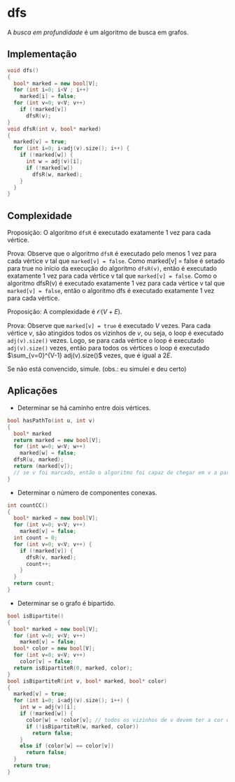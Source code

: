 # dfs

A *busca em profundidade* é um algoritmo de busca em grafos.

## Implementação

```cpp
void dfs()
{
  bool* marked = new bool[V];
  for (int i=0; i<V ; i++)
    marked[i] = false;  
  for (int v=0; v<V; v++)
    if (!marked[v])
      dfsR(v);
}
void dfsR(int v, bool* marked)
{
  marked[v] = true;
  for (int i=0; i<adj(v).size(); i++) {
    if (!marked[w]) {
      int w = adj(v)[i];
      if (!marked[w])
        dfsR(w, marked);
    }
  }
}
```

## Complexidade

Proposição: O algoritmo `dfsR` é executado exatamente 1 vez para cada vértice.

Prova: Observe que o algoritmo `dfsR` é executado pelo menos 1 vez para cada vértice $v$ tal que `marked[v] = false`. Como marked[v] = false é setado para true no início da execução do algoritmo `dfsR(v)`, então é executado exatamente 1 vez para cada vértice v tal que `marked[v] = false`. Como o algoritmo dfsR(v) é executado exatamente 1 vez para cada vértice v tal que `marked[v] = false`, então o algoritmo dfs é executado exatamente 1 vez para cada vértice.

Proposição: A complexidade é $\mathcal{O}(V+E)$.

Prova: Observe que `marked[v] = true` é executado $V$ vezes. Para cada vértice $v$, são atingidos todos os vizinhos de $v$, ou seja, o loop é executado `adj(v).size()` vezes. Logo, se para cada vértice o loop é executado `adj(v).size()` vezes, então para todos os vértices o loop é executado $\sum_{v=0}^{V-1} adj(v).size()$ vezes, que é igual a $2E$.

Se não está convencido, simule. (obs.: eu simulei e deu certo)

## Aplicações

- Determinar se há caminho entre dois vértices.
```cpp
bool hasPathTo(int u, int v)
{
  bool* marked
  return marked = new bool[V];
  for (int w=0; w<V; w++)
    marked[w] = false;
  dfsR(u, marked);
  return (marked[v]);
  // se v foi marcado, então o algoritmo foi capaz de chegar em v a partir de u
}
```

- Determinar o número de componentes conexas.
```cpp
int countCC()
{
  bool* marked = new bool[V];
  for (int v=0; v<V; v++)
    marked[v] = false;
  int count = 0;
  for (int v=0; v<V; v++) {
    if (!marked[v]) {
      dfsR(v, marked);
      count++;
    }
  }
  return count;
}
```

- Determinar se o grafo é bipartido.
```cpp
bool isBipartite()
{
  bool* marked = new bool[V];
  for (int v=0; v<V; v++)
    marked[v] = false;
  bool* color = new bool[V];
  for (int v=0; v<V; v++)
    color[v] = false;
  return isBipartiteR(0, marked, color);
}
bool isBipartiteR(int v, bool* marked, bool* color)
{
  marked[v] = true;
  for (int i=0; i<adj(v).size(); i++) {
    int w = adj(v)[i];
    if (!marked[w]) {
      color[w] = !color[v]; // todos os vizinhos de v devem ter a cor oposta a de v
      if (!isBipartiteR(w, marked, color))
        return false;
    }
    else if (color[w] == color[v])
      return false;
  }
  return true;
}
```